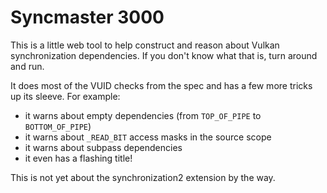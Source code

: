 # Syncmaster 3000
This is a little web tool to help construct and reason about Vulkan synchronization dependencies. If you don't know what that is, turn around and run.

It does most of the VUID checks from the spec and has a few more tricks up its sleeve. For example:

- it warns about empty dependencies (from `TOP_OF_PIPE` to `BOTTOM_OF_PIPE`)
- it warns about `_READ_BIT` access masks in the source scope
- it warns about subpass dependencies
- it even has a flashing title!

This is not yet about the synchronization2 extension by the way.